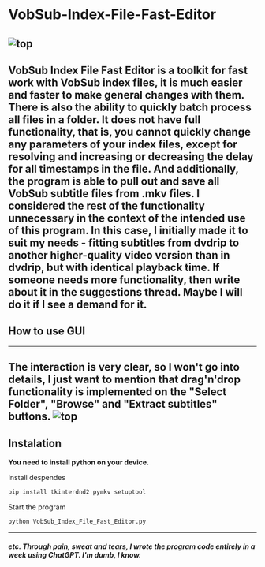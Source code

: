 # VobSub-Index-File-Fast-Editor
![top](https://i.ibb.co/D4jC5gk/2024-06-05-02-34.png)
---
VobSub Index File Fast Editor is a toolkit for fast work with VobSub index files, it is much easier and faster to make general changes with them. There is also the ability to quickly batch process all files in a folder. It does not have full functionality, that is, you cannot quickly change any parameters of your index files, except for resolving and increasing or decreasing the delay for all timestamps in the file. And additionally, the program is able to pull out and save all VobSub subtitle files from .mkv files. I considered the rest of the functionality unnecessary in the context of the intended use of this program. In this case, I initially made it to suit my needs - fitting subtitles from dvdrip to another higher-quality video version than in dvdrip, but with identical playback time. If someone needs more functionality, then write about it in the suggestions thread. Maybe I will do it if I see a demand for it.
---
## How to use GUI
---
The interaction is very clear, so I won't go into details, I just want to mention that drag'n'drop functionality is implemented on the "Select Folder", "Browse" and "Extract subtitles" buttons.
![top](https://i.ibb.co/RbQpW9J/ezgif-5-b5efe534d2.gif)
---
## Instalation
**You need to install python on your device.**

Install despendes 
```python
pip install tkinterdnd2 pymkv setuptool
```

Start the program
```python 
python VobSub_Index_File_Fast_Editor.py
```
---
##### etc. Through pain, sweat and tears, I wrote the program code entirely in a week using ChatGPT. I'm dumb, I know.

